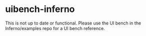 # uibench-inferno

This is not up to date or functional. Please use the UI bench in the Inferno/examples repo for a UI bench reference.
